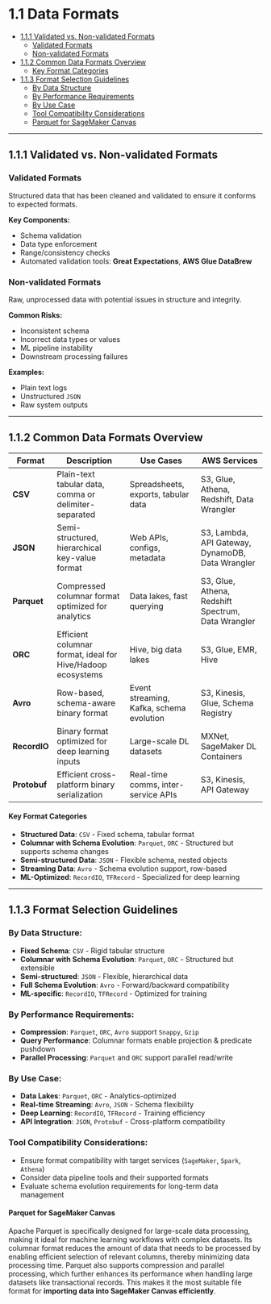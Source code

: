 # 1.1 Data Formats

- [1.1.1 Validated vs. Non-validated Formats](#111-validated-vs-non-validated-formats)
  - [Validated Formats](#validated-formats)
  - [Non-validated Formats](#non-validated-formats)
- [1.1.2 Common Data Formats Overview](#112-common-data-formats-overview)
  - [Key Format Categories](#key-format-categories)
- [1.1.3 Format Selection Guidelines](#113-format-selection-guidelines)
  - [By Data Structure](#by-data-structure)
  - [By Performance Requirements](#by-performance-requirements)
  - [By Use Case](#by-use-case)
  - [Tool Compatibility Considerations](#tool-compatibility-considerations)
  - [Parquet for SageMaker Canvas](#parquet-for-sagemaker-canvas)

---

## 1.1.1 Validated vs. Non-validated Formats

### Validated Formats
Structured data that has been cleaned and validated to ensure it conforms to expected formats.

**Key Components:**
- Schema validation
- Data type enforcement
- Range/consistency checks
- Automated validation tools: **Great Expectations**, **AWS Glue DataBrew**

### Non-validated Formats
Raw, unprocessed data with potential issues in structure and integrity.

**Common Risks:**
- Inconsistent schema
- Incorrect data types or values
- ML pipeline instability
- Downstream processing failures

**Examples:**
- Plain text logs
- Unstructured `JSON`
- Raw system outputs

---

## 1.1.2 Common Data Formats Overview


| Format       | Description                                                  | Use Cases                            | AWS Services                                          |
|--------------|--------------------------------------------------------------|--------------------------------------|-------------------------------------------------------|
| **CSV**      | Plain-text tabular data, comma or delimiter-separated        | Spreadsheets, exports, tabular data  | S3, Glue, Athena, Redshift, Data Wrangler             |
| **JSON**     | Semi-structured, hierarchical key-value format               | Web APIs, configs, metadata          | S3, Lambda, API Gateway, DynamoDB, Data Wrangler      |
| **Parquet**  | Compressed columnar format optimized for analytics           | Data lakes, fast querying            | S3, Glue, Athena, Redshift Spectrum, Data Wrangler    |
| **ORC**      | Efficient columnar format, ideal for Hive/Hadoop ecosystems  | Hive, big data lakes                 | S3, Glue, EMR, Hive                                   |
| **Avro**     | Row-based, schema-aware binary format                        | Event streaming, Kafka, schema evolution | S3, Kinesis, Glue, Schema Registry               |
| **RecordIO** | Binary format optimized for deep learning inputs             | Large-scale DL datasets              | MXNet, SageMaker DL Containers                        |
| **Protobuf** | Efficient cross-platform binary serialization                | Real-time comms, inter-service APIs  | S3, Kinesis, API Gateway                              |

#### Key Format Categories
- **Structured Data**: `CSV` - Fixed schema, tabular format
- **Columnar with Schema Evolution**: `Parquet`, `ORC` - Structured but supports schema changes
- **Semi-structured Data**: `JSON` - Flexible schema, nested objects
- **Streaming Data**: `Avro` - Schema evolution support, row-based
- **ML-Optimized**: `RecordIO`, `TFRecord` - Specialized for deep learning

---
## 1.1.3 Format Selection Guidelines

### By Data Structure:
- **Fixed Schema**: `CSV` - Rigid tabular structure
- **Columnar with Schema Evolution**: `Parquet`, `ORC` - Structured but extensible
- **Semi-structured**: `JSON` - Flexible, hierarchical data
- **Full Schema Evolution**: `Avro` - Forward/backward compatibility
- **ML-specific**: `RecordIO`, `TFRecord` - Optimized for training

### By Performance Requirements:
- **Compression**: `Parquet`, `ORC`, `Avro` support `Snappy`, `Gzip`
- **Query Performance**: Columnar formats enable projection & predicate pushdown
- **Parallel Processing**: `Parquet` and `ORC` support parallel read/write

### By Use Case:
- **Data Lakes**: `Parquet`, `ORC` - Analytics-optimized
- **Real-time Streaming**: `Avro`, `JSON` - Schema flexibility
- **Deep Learning**: `RecordIO`, `TFRecord` - Training efficiency
- **API Integration**: `JSON`, `Protobuf` - Cross-platform compatibility

### Tool Compatibility Considerations:
- Ensure format compatibility with target services (`SageMaker`, `Spark`, `Athena`)
- Consider data pipeline tools and their supported formats
- Evaluate schema evolution requirements for long-term data management

#### Parquet for SageMaker Canvas
Apache Parquet is specifically designed for large-scale data processing, making it ideal for machine learning workflows with complex datasets. Its columnar format reduces the amount of data that needs to be processed by enabling efficient selection of relevant columns, thereby minimizing data processing time. Parquet also supports compression and parallel processing, which further enhances its performance when handling large datasets like transactional records. This makes it the most suitable file format for **importing data into SageMaker Canvas efficiently**.